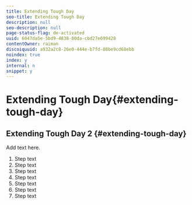 ```yaml
---
title: Extending Tough Day
seo-title: Extending Tough Day
description: null
seo-description: null
page-status-flag: de-activated
uuid: 6047da5e-5bd9-4838-80da-cbd27e699428
contentOwner: raiman
discoiquuid: a932a2c8-26e0-444e-b7fd-08be9cd68ebb
noindex: true
index: y
internal: n
snippet: y
---
```


# Extending Tough Day{#extending-tough-day}

## Extending Tough Day 2 {#extending-tough-day}

Add text here.

1. Step text
1. Step text
1. Step text
1. Step text
1. Step text
1. Step text
1. Step text

